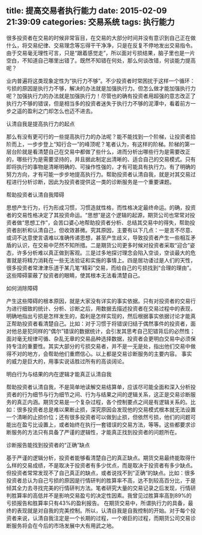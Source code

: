 title: 提高交易者执行能力
date: 2015-02-09 21:39:09
categories: 交易系统
tags: 执行能力
---
很多投资者在交易的时候非常盲目，在交易的大部分时间并没有意识到自己正在做什么，将交易纪律、交易理念等忘得干干净净，只是在反复不停地发出交易指令。由于交易毫无理性可言，只是“跟着感觉走”，所以面对亏损结果，脑子里也是一片空白，不知道自己哪里出错了。既然不知错在何处，那么何谈改错，何谈能力提高呢？
   <!--more-->
   业内普遍将这类现象定性为“执行力不够”。不少投资者时常困扰于这样一个循环：亏损的原因是执行力不够，解决的办法就是加强执行力。但怎么做才能加强执行力呢？加强执行力的办法就是加强执行力！尽管也的确有投资者用超强的意志改正了执行力不够的错误，但是相当多的投资者迷失于执行力不够的泥潭中，看着前方一步之遥的盈利之门却怎么也迈不进去。

   认清自我是提高执行力的起点

   那么有没有更可行的一些提高执行力的办法呢？能不能找到一个阶梯，让投资者拾阶而上，一步步登上“知行合一”的峰顶呢？笔者认为，有这样的阶梯。阶梯的第一层台阶就是看清楚自己在交易中都做了些什么，进而分析出哪些行为是需要改正的，哪些行为是需要坚持的，并且据此制定出清晰的、适合自己的交易模式。只有即将执行的事物是清晰明确的、可操作性强的，才有可能具有执行力。有了明确的努力方向，才有可能一步步地提高执行力。帮助投资者认清自我，就是对其交易过程进行分析诊断，因此为投资者提供这一类的诊断服务是一个重要课题。

   帮助投资者认清自我障碍

   思想产生行为，行为形成习惯，习惯造就性格，而性格决定最终命运。的确，投资者的交易性格决定了其投资命运。“思想”是这个逻辑的起源，期货公司也常常对投资者做“思想工作”，会苦口婆心地帮助投资者分析、总结其交易中的得失，帮助投资者剖析和认清自己，但收效甚微。究其原因，主要有以下几点：一是言不尽意、或词不达意使言语难以准确传递思想，甚至产生歧义，导致投资者产生一些相互矛盾的认识，在交易中茫然不知所措。二是期货公司更多时候对投资者采取“迎合”姿态，许多分析难以真正做到客观。三是过多地探讨理念会陷入空谈，空谈最大的危害就是将精力消耗在一些无法验证和实施的事情上。四是居功诿过是人们的天性，很多投资者常津津乐道于某几笔“精彩”交易，而给自己的亏损找到“合理的理由”。这些障碍蒙蔽了投资者的眼睛，使其根本无法看清楚自己。

   如何消除障碍

   产生这些障碍的根本原因，就是大家没有详实的事实依据。只有对投资者的交易行为进行细致的统计、分析、诊断之后，用数据去描述投资者在交易过程中的表现，明确地指出亏损是怎样发生的，盈利是怎样实现的，然后根据事实依据讨论才能真正帮助投资者看清楚自己。比如：对于习惯于将错误归结于偶然事件的投资者，面对他总是犯同样的“偶尔”错误的数据统计，会引发其思考自己犯错背后的必然性；面对毫无规律可循、杂乱无章的交易品种选择数据，投资者会更明白交易中必须保持专注的重要性。其实大部分的亏损交易者，并不是一无是处，指出他们交易中做得不对的地方，会帮助他们重燃信心。以上都是交易诊断服务的主要内容。
   事实的威力是巨大的，用事实说话胜过所有的高谈阔论。

  明白行为与结果的内在逻辑才能真正认清自我

   帮助投资者认清自我，不是简单地读解交易结算单，应该尽可能全面和深入分析投资者的行为细节与行为细节之间、行为与结果之间的逻辑关系，这正是交易诊断服务的真正内涵。期货交易是一个复杂过程，各个控制要点之间是有逻辑关系的。比如：很多投资者总是难以果断止损，深究原因会发现他的交易模式根本就无法设置一个清晰的止损价位；还有很多投资者可以做到止损，但依然亏损，他们的问题可能出在盈亏比设置上，或者始终在执行一套错误的交易方法，等等。这些都要求诊断服务的方法只有具备了严谨的逻辑性，才能真正找到投资者的问题所在。

   诊断报告能找到投资者的“正确”缺点

   基于严谨的逻辑分析，投资者能够看清楚自己的真正缺点。期货交易最终能取得什么样的交易成绩，不是取决于投资者有多少优点，而是取决于投资者有多少缺点。但投资者常常发现不了自己真正的缺点，或者说找不到“正确”的缺点。比如：很多投资者总认为自己亏损的原因是行情研判的胜算率不高，达不到较高百分比，于是倾其全力去寻找完美的行情研判方法。笔者研究大量的交易记录之后发现，行情研判胜算率的高低并不是影响交易盈亏的决定性因素。我曾见过胜算率高到89%的亏损报告和胜算率只有43%的盈利报告。
   在期货交易中，所谓执行力的具备，最终的表现就是对自我的完美控制。所以，认清自我是自我控制的开始。对于每个投资者来说，认清自我注定是一个长期的过程，一个艰巨的过程，而期货公司交易诊断服务将会在今后的市场发展中大有用武之地。
